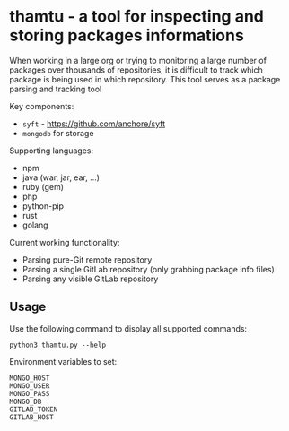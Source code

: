 # thamtu - a tool for inspecting and storing packages informations

When working in a large org or trying to monitoring a large number of packages over thousands of repositories,
it is difficult to track which package is being used in which repository. This tool serves as a package parsing
and tracking tool 

Key components:
- `syft` - https://github.com/anchore/syft
- `mongodb` for storage
    
Supporting languages:
- npm
- java (war, jar, ear, ...)
- ruby (gem)
- php 
- python-pip
- rust
- golang
    
Current working functionality:
- Parsing pure-Git remote repository
- Parsing a single GitLab repository (only grabbing package info files)
- Parsing any visible GitLab repository

## Usage

Use the following command to display all supported commands:

```
python3 thamtu.py --help
```

Environment variables to set:
```
MONGO_HOST
MONGO_USER
MONGO_PASS
MONGO_DB
GITLAB_TOKEN
GITLAB_HOST
```
